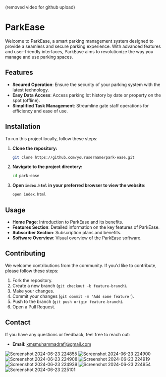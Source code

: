 (removed video for github upload)

# ParkEase

Welcome to ParkEase, a smart parking management system designed to provide a seamless and secure parking experience. With advanced features and user-friendly interfaces, ParkEase aims to revolutionize the way you manage and use parking spaces.

## Features

- **Secured Operation**: Ensure the security of your parking system with the latest technology.
- **Easy Data Access**: Access parking lot history by date or property on the spot (offline).
- **Simplified Task Management**: Streamline gate staff operations for efficiency and ease of use.

## Installation

To run this project locally, follow these steps:

1. **Clone the repository:**
    ```bash
    git clone https://github.com/yourusername/park-ease.git
    ```
2. **Navigate to the project directory:**
    ```bash
    cd park-ease
    ```
3. **Open `index.html` in your preferred browser to view the website:**
    ```bash
    open index.html
    ```

## Usage

- **Home Page**: Introduction to ParkEase and its benefits.
- **Features Section**: Detailed information on the key features of ParkEase.
- **Subscriber Section**: Subscription plans and benefits.
- **Software Overview**: Visual overview of the ParkEase software.

## Contributing

We welcome contributions from the community. If you'd like to contribute, please follow these steps:

1. Fork the repository.
2. Create a new branch (`git checkout -b feature-branch`).
3. Make your changes.
4. Commit your changes (`git commit -m 'Add some feature'`).
5. Push to the branch (`git push origin feature-branch`).
6. Open a Pull Request.

## Contact

If you have any questions or feedback, feel free to reach out:

- **Email**: kmsmuhammadrafi@gmail.com

![Screenshot 2024-06-23 224855](https://github.com/Kokorody/Parking-system-application-Website/assets/119418789/4d383014-2a3f-41b1-8443-98971c8dae0d)
![Screenshot 2024-06-23 224900](https://github.com/Kokorody/Parking-system-application-Website/assets/119418789/54d61da0-ab0b-4818-860c-ca409db0e696)
![Screenshot 2024-06-23 224908](https://github.com/Kokorody/Parking-system-application-Website/assets/119418789/917c33a2-8afb-4e41-a31b-085f3aeffb67)
![Screenshot 2024-06-23 224919](https://github.com/Kokorody/Parking-system-application-Website/assets/119418789/58043c88-f0bd-4418-9e50-885439b56176)
![Screenshot 2024-06-23 224939](https://github.com/Kokorody/Parking-system-application-Website/assets/119418789/9945cb80-1b3b-470c-8d48-4bb2cdf78690)
![Screenshot 2024-06-23 224954](https://github.com/Kokorody/Parking-system-application-Website/assets/119418789/02b54749-42ae-4b1c-89f2-10b31918c87c)
![Screenshot 2024-06-23 225101](https://github.com/Kokorody/Parking-system-application-Website/assets/119418789/790bf4b3-fe1a-4d68-a941-1c699581c8ec)
